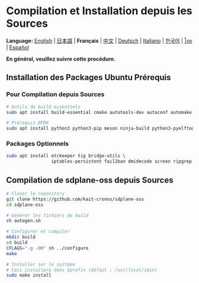 # Compilation et Installation depuis les Sources

**Language:** [English](../en/build-install-source.md) | [日本語](../ja/build-install-source.md) | **Français** | [中文](../zh/build-install-source.md) | [Deutsch](../de/build-install-source.md) | [Italiano](../it/build-install-source.md) | [한국어](../ko/build-install-source.md) | [ไทย](../th/build-install-source.md) | [Español](../es/build-install-source.md)

**En général, veuillez suivre cette procédure.**

## Installation des Packages Ubuntu Prérequis

### Pour Compilation depuis Sources
```bash
# Outils de build essentiels
sudo apt install build-essential cmake autotools-dev autoconf automake libtool pkg-config

# Prérequis DPDK
sudo apt install python3 python3-pip meson ninja-build python3-pyelftools libnuma-dev pkgconf
```

### Packages Optionnels
```bash
sudo apt install etckeeper tig bridge-utils \
                 iptables-persistent fail2ban dmidecode screen ripgrep
```

## Compilation de sdplane-oss depuis Sources

```bash
# Cloner le repository
git clone https://github.com/kait-cronos/sdplane-oss
cd sdplane-oss

# Générer les fichiers de build
sh autogen.sh

# Configurer et compiler
mkdir build
cd build
CFLAGS="-g -O0" sh ../configure
make

# Installer sur le système
# Ceci installera dans $prefix (défaut : /usr/local/sbin)
sudo make install
```